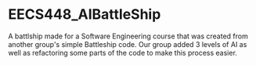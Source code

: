 # EECS448_AIBattleShip
A battlship made for a Software Engineering course that was created from another group's simple Battleship code. Our group added 3 levels of AI as well as refactoring some parts of the code to make this process easier. 
